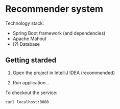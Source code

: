 # Recommender system

Technology stack:

- Spring Boot framework (and dependencies)
- Apache Mahout
- [?] Database

## Getting starded

1. Open the project in IntelliJ IDEA (recommended)

2. Run application...

To checkout the service:

`curl localhost:8080`